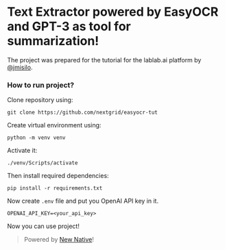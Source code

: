 # Text Extractor powered by EasyOCR and GPT-3 as tool for summarization!

The project was prepared for the tutorial for the lablab.ai platform by [@jmisilo](https://github.com/jmisilo).

### How to run project?

Clone repository using:

```
git clone https://github.com/nextgrid/easyocr-tut
```

Create virtual environment using:

```
python -m venv venv
```

Activate it:

```
./venv/Scripts/activate
```

Then install required dependencies:

```
pip install -r requirements.txt
```

Now create `.env` file and put you OpenAI API key in it.

```
OPENAI_API_KEY=<your_api_key>
```

Now you can use project!

> Powered by [New Native](https://newnative.ai/)!